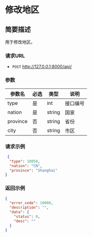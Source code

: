 # 修改地区

## 简要描述

用于修改地区。

### 请求URL

- `POST` http://127.0.0.1:8000/api/

### 参数

| 参数名    | 必选 | 类型   | 说明     |
| --------- | ---- | ------ | -------- |
| type      | 是   | int    | 接口编号 |
| nation    | 是   | string | 国家     |
| province  | 否   | string | 省份     |
| city      | 否   | string | 市区     |

### 请求示例

```json
 {
  "type": 10050,
  "nation": "CN",
  "province": "Shanghai"
}

```
### 返回示例

```json
{
  "error_code": 10000,
  "description": "",
  "data": {
    "status": 0,
    "desc": ""
  }
}

```
